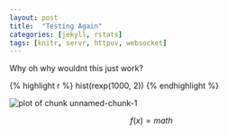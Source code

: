 ```yaml
---
layout: post
title:  "Testing Again"
categories: [jekyll, rstats]
tags: [knitr, servr, httpuv, websocket]
---
```


Why oh why wouldnt this just work?


{% highlight r %}
hist(rexp(1000, 2))
{% endhighlight %}

<img src="/nashvilleBioStatsassets/source/2015-12-19-howTo/unnamed-chunk-1-1.png" title="plot of chunk unnamed-chunk-1" alt="plot of chunk unnamed-chunk-1" style="display: block; margin: auto;" />

$$f(x) = math$$
